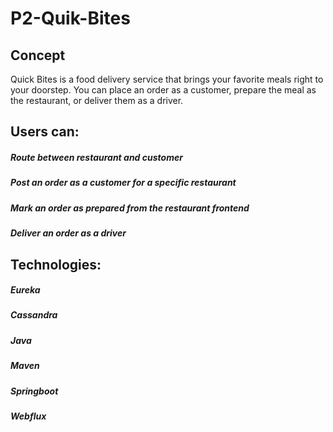 # P2-Quik-Bites

## Concept
Quick Bites is a food delivery service that brings your favorite meals right to your doorstep.
You can place an order as a customer, prepare the meal as the restaurant, or deliver them as a driver.

## Users can:

##### Route between restaurant and customer
##### Post an order as a customer for a specific restaurant
##### Mark an order as prepared from the restaurant frontend
##### Deliver an order as a driver


## Technologies:
##### Eureka
##### Cassandra
##### Java
##### Maven
##### Springboot
##### Webflux

